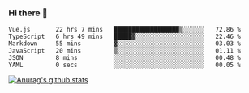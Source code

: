 ### Hi there 👋



<!--
**webB1an/webB1an** is a ✨ _special_ ✨ repository because its `README.md` (this file) appears on your GitHub profile.

Here are some ideas to get you started:

- 🔭 I’m currently working on ...
- 🌱 I’m currently learning ...
- 👯 I’m looking to collaborate on ...
- 🤔 I’m looking for help with ...
- 💬 Ask me about ...
- 📫 How to reach me: ...
- 😄 Pronouns: ...
- ⚡ Fun fact: ...
-->

<!--START_SECTION:waka-->

```text
Vue.js       22 hrs 7 mins   ██████████████████▒░░░░░░   72.86 %
TypeScript   6 hrs 49 mins   █████▓░░░░░░░░░░░░░░░░░░░   22.46 %
Markdown     55 mins         ▓░░░░░░░░░░░░░░░░░░░░░░░░   03.03 %
JavaScript   20 mins         ▒░░░░░░░░░░░░░░░░░░░░░░░░   01.11 %
JSON         8 mins          ░░░░░░░░░░░░░░░░░░░░░░░░░   00.48 %
YAML         0 secs          ░░░░░░░░░░░░░░░░░░░░░░░░░   00.05 %
```

<!--END_SECTION:waka-->


[![Anurag's github stats](https://github-readme-stats.vercel.app/api?username=webB1an&show_icons=true&theme=radical)](https://github.com/anuraghazra/github-readme-stats)

